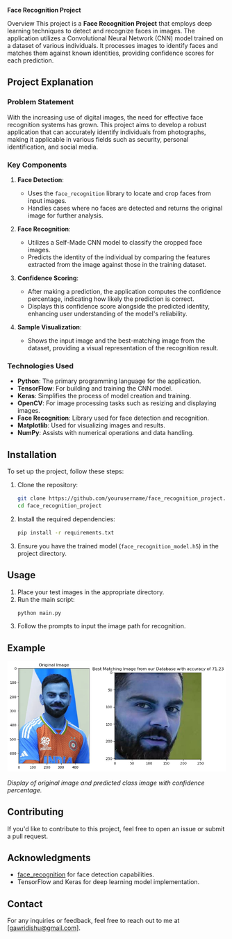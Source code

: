**Face Recognition Project**

Overview
This project is a **Face Recognition Project** that employs deep learning techniques to detect and recognize faces in images. The application utilizes a Convolutional Neural Network (CNN) model trained on a dataset of various individuals. It processes images to identify faces and matches them against known identities, providing confidence scores for each prediction.

## Project Explanation

### Problem Statement

With the increasing use of digital images, the need for effective face recognition systems has grown. This project aims to develop a robust application that can accurately identify individuals from photographs, making it applicable in various fields such as security, personal identification, and social media.

### Key Components

1. **Face Detection**:
   - Uses the `face_recognition` library to locate and crop faces from input images.
   - Handles cases where no faces are detected and returns the original image for further analysis.

2. **Face Recognition**:
   - Utilizes a Self-Made CNN model to classify the cropped face images.
   - Predicts the identity of the individual by comparing the features extracted from the image against those in the training dataset.

3. **Confidence Scoring**:
   - After making a prediction, the application computes the confidence percentage, indicating how likely the prediction is correct.
   - Displays this confidence score alongside the predicted identity, enhancing user understanding of the model's reliability.

4. **Sample Visualization**:
   - Shows the input image and the best-matching image from the dataset, providing a visual representation of the recognition result.

### Technologies Used

- **Python**: The primary programming language for the application.
- **TensorFlow**: For building and training the CNN model.
- **Keras**: Simplifies the process of model creation and training.
- **OpenCV**: For image processing tasks such as resizing and displaying images.
- **Face Recognition**: Library used for face detection and recognition.
- **Matplotlib**: Used for visualizing images and results.
- **NumPy**: Assists with numerical operations and data handling.

## Installation

To set up the project, follow these steps:

1. Clone the repository:
   ```bash
   git clone https://github.com/yourusername/face_recognition_project.git
   cd face_recognition_project
   ```

2. Install the required dependencies:
   ```bash
   pip install -r requirements.txt
   ```

3. Ensure you have the trained model (`face_recognition_model.h5`) in the project directory.

## Usage

1. Place your test images in the appropriate directory.
2. Run the main script:
   ```bash
   python main.py
   ```
3. Follow the prompts to input the image path for recognition.

## Example

![Result](https://github.com/divyanshgawri/Image_recognition/blob/main/output.png) 

*Display of original image and predicted class image with confidence percentage.*

## Contributing

If you'd like to contribute to this project, feel free to open an issue or submit a pull request.


## Acknowledgments

- [face_recognition](https://github.com/ageitgey/face_recognition) for face detection capabilities.
- TensorFlow and Keras for deep learning model implementation.

## Contact

For any inquiries or feedback, feel free to reach out to me at [gawridishu@gmail.com].
